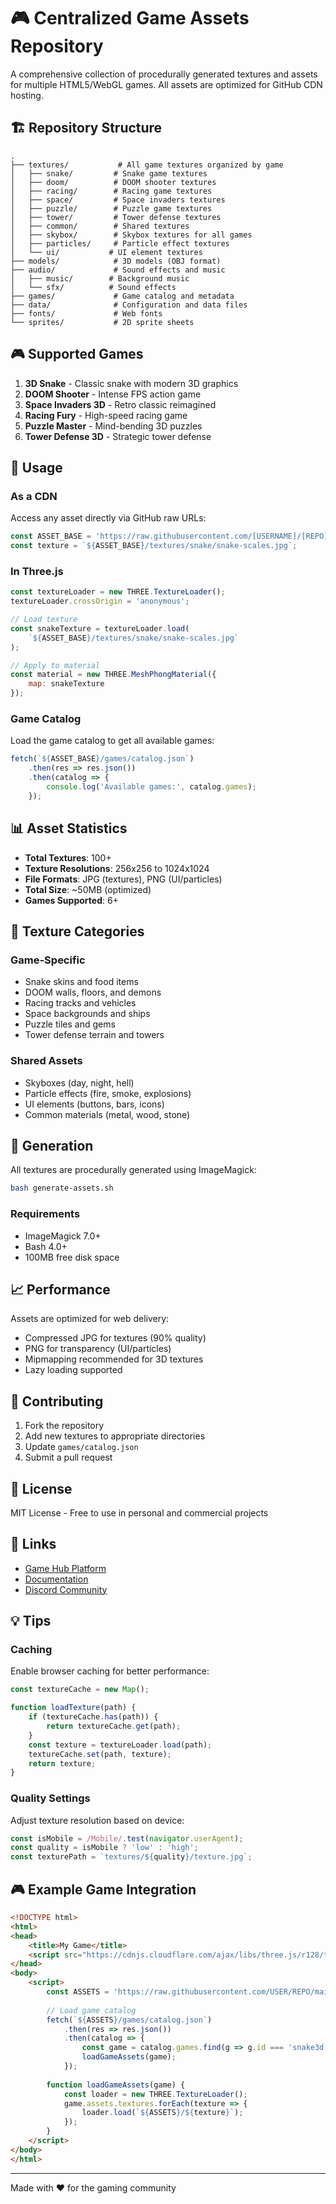 # 🎮 Centralized Game Assets Repository

A comprehensive collection of procedurally generated textures and assets for multiple HTML5/WebGL games. All assets are optimized for GitHub CDN hosting.

## 🏗️ Repository Structure

```
.
├── textures/           # All game textures organized by game
│   ├── snake/         # Snake game textures
│   ├── doom/          # DOOM shooter textures
│   ├── racing/        # Racing game textures
│   ├── space/         # Space invaders textures
│   ├── puzzle/        # Puzzle game textures
│   ├── tower/         # Tower defense textures
│   ├── common/        # Shared textures
│   ├── skybox/        # Skybox textures for all games
│   ├── particles/     # Particle effect textures
│   └── ui/           # UI element textures
├── models/            # 3D models (OBJ format)
├── audio/             # Sound effects and music
│   ├── music/        # Background music
│   └── sfx/          # Sound effects
├── games/             # Game catalog and metadata
├── data/              # Configuration and data files
├── fonts/             # Web fonts
└── sprites/           # 2D sprite sheets
```

## 🎮 Supported Games

1. **3D Snake** - Classic snake with modern 3D graphics
2. **DOOM Shooter** - Intense FPS action game
3. **Space Invaders 3D** - Retro classic reimagined
4. **Racing Fury** - High-speed racing game
5. **Puzzle Master** - Mind-bending 3D puzzles
6. **Tower Defense 3D** - Strategic tower defense

## 🚀 Usage

### As a CDN

Access any asset directly via GitHub raw URLs:

```javascript
const ASSET_BASE = 'https://raw.githubusercontent.com/[USERNAME]/[REPO]/main';
const texture = `${ASSET_BASE}/textures/snake/snake-scales.jpg`;
```

### In Three.js

```javascript
const textureLoader = new THREE.TextureLoader();
textureLoader.crossOrigin = 'anonymous';

// Load texture
const snakeTexture = textureLoader.load(
    `${ASSET_BASE}/textures/snake/snake-scales.jpg`
);

// Apply to material
const material = new THREE.MeshPhongMaterial({ 
    map: snakeTexture 
});
```

### Game Catalog

Load the game catalog to get all available games:

```javascript
fetch(`${ASSET_BASE}/games/catalog.json`)
    .then(res => res.json())
    .then(catalog => {
        console.log('Available games:', catalog.games);
    });
```

## 📊 Asset Statistics

- **Total Textures**: 100+
- **Texture Resolutions**: 256x256 to 1024x1024
- **File Formats**: JPG (textures), PNG (UI/particles)
- **Total Size**: ~50MB (optimized)
- **Games Supported**: 6+

## 🎨 Texture Categories

### Game-Specific
- Snake skins and food items
- DOOM walls, floors, and demons
- Racing tracks and vehicles
- Space backgrounds and ships
- Puzzle tiles and gems
- Tower defense terrain and towers

### Shared Assets
- Skyboxes (day, night, hell)
- Particle effects (fire, smoke, explosions)
- UI elements (buttons, bars, icons)
- Common materials (metal, wood, stone)

## 🔧 Generation

All textures are procedurally generated using ImageMagick:

```bash
bash generate-assets.sh
```

### Requirements
- ImageMagick 7.0+
- Bash 4.0+
- 100MB free disk space

## 📈 Performance

Assets are optimized for web delivery:
- Compressed JPG for textures (90% quality)
- PNG for transparency (UI/particles)
- Mipmapping recommended for 3D textures
- Lazy loading supported

## 🤝 Contributing

1. Fork the repository
2. Add new textures to appropriate directories
3. Update `games/catalog.json`
4. Submit a pull request

## 📜 License

MIT License - Free to use in personal and commercial projects

## 🔗 Links

- [Game Hub Platform](#)
- [Documentation](#)
- [Discord Community](#)

## 💡 Tips

### Caching
Enable browser caching for better performance:

```javascript
const textureCache = new Map();

function loadTexture(path) {
    if (textureCache.has(path)) {
        return textureCache.get(path);
    }
    const texture = textureLoader.load(path);
    textureCache.set(path, texture);
    return texture;
}
```

### Quality Settings
Adjust texture resolution based on device:

```javascript
const isMobile = /Mobile/.test(navigator.userAgent);
const quality = isMobile ? 'low' : 'high';
const texturePath = `textures/${quality}/texture.jpg`;
```

## 🎮 Example Game Integration

```html
<!DOCTYPE html>
<html>
<head>
    <title>My Game</title>
    <script src="https://cdnjs.cloudflare.com/ajax/libs/three.js/r128/three.min.js"></script>
</head>
<body>
    <script>
        const ASSETS = 'https://raw.githubusercontent.com/USER/REPO/main';
        
        // Load game catalog
        fetch(`${ASSETS}/games/catalog.json`)
            .then(res => res.json())
            .then(catalog => {
                const game = catalog.games.find(g => g.id === 'snake3d');
                loadGameAssets(game);
            });
        
        function loadGameAssets(game) {
            const loader = new THREE.TextureLoader();
            game.assets.textures.forEach(texture => {
                loader.load(`${ASSETS}/${texture}`);
            });
        }
    </script>
</body>
</html>
```

---

Made with ❤️ for the gaming community
